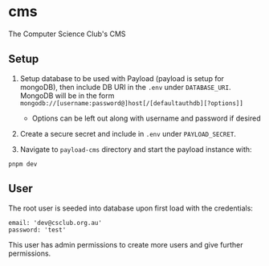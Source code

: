 # cms
The Computer Science Club's CMS

## Setup

1. Setup database to be used with Payload (payload is setup for mongoDB), then include DB URI in the `.env` under `DATABASE_URI`. MongoDB will be in the form `mongodb://[username:password@]host[/[defaultauthdb][?options]] ` 
    - Options can be left out along with username and password if desired

2. Create a secure secret and include in `.env` under `PAYLOAD_SECRET`.

3. Navigate to `payload-cms` directory and start the payload instance with: 
```
pnpm dev
```

## User
The root user is seeded into database upon first load with the credentials:
```
email: 'dev@csclub.org.au'
password: 'test'
```
This user has admin permissions to create more users and give further permissions.